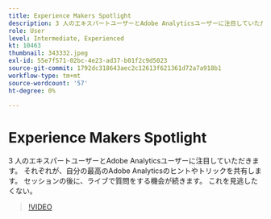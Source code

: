 ```yaml
---
title: Experience Makers Spotlight
description: 3 人のエキスパートユーザーとAdobe Analyticsユーザーに注目していただきます。
role: User
level: Intermediate, Experienced
kt: 10463
thumbnail: 343332.jpeg
exl-id: 55e7f571-02bc-4e23-ad37-b01f2c9d5023
source-git-commit: 1792dc318643aec2c12613f621361d72a7a918b1
workflow-type: tm+mt
source-wordcount: '57'
ht-degree: 0%

---
```


# Experience Makers Spotlight

3 人のエキスパートユーザーとAdobe Analyticsユーザーに注目していただきます。 それぞれが、自分の最高のAdobe Analyticsのヒントやトリックを共有します。 セッションの後に、ライブで質問をする機会が続きます。 これを見逃したくない。

>[!VIDEO](https://video.tv.adobe.com/v/343332/?quality=12&learn=on)
